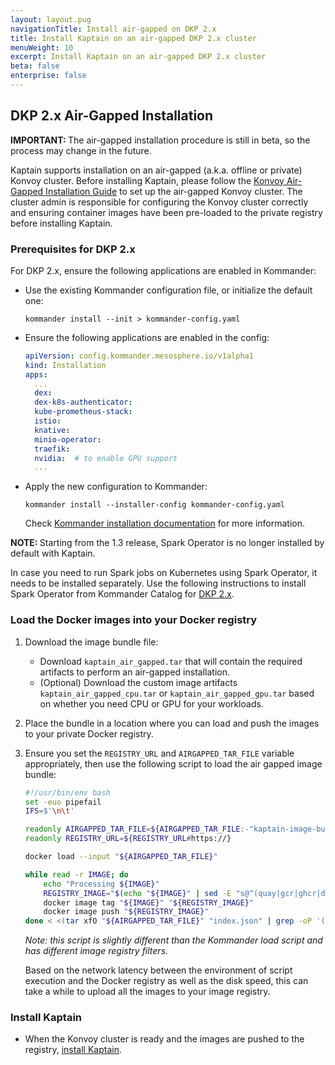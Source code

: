 ```yaml
---
layout: layout.pug
navigationTitle: Install air-gapped on DKP 2.x
title: Install Kaptain on an air-gapped DKP 2.x cluster
menuWeight: 10
excerpt: Install Kaptain on an air-gapped DKP 2.x cluster
beta: false
enterprise: false
---
```


## DKP 2.x Air-Gapped Installation

<p class="message--note"><strong>IMPORTANT: </strong>The air-gapped installation procedure is still in beta, so the process may change in the future.</p>

Kaptain supports installation on an air-gapped (a.k.a. offline or private) Konvoy cluster. Before installing Kaptain, please follow the [Konvoy Air-Gapped Installation Guide][konvoy-air-gap] to set up the air-gapped Konvoy cluster. The cluster admin is responsible for configuring the Konvoy cluster correctly and ensuring container images have been pre-loaded to the private registry before installing Kaptain.

### Prerequisites for DKP 2.x

For DKP 2.x, ensure the following applications are enabled in Kommander:

- Use the existing Kommander configuration file, or initialize the default one:
  ```
  kommander install --init > kommander-config.yaml
  ```
- Ensure the following applications are enabled in the config:
  ```yaml
  apiVersion: config.kommander.mesosphere.io/v1alpha1
  kind: Installation
  apps:
    ...
    dex:
    dex-k8s-authenticator:
    kube-prometheus-stack:
    istio:
    knative:
    minio-operator:
    traefik:
    nvidia:  # to enable GPU support
    ...
  ```
- Apply the new configuration to Kommander:
  ```
  kommander install --installer-config kommander-config.yaml
  ```
  Check [Kommander installation documentation][kommander-install] for more information.

<p class="message--note"><strong>NOTE: </strong>Starting from the 1.3 release, Spark Operator is no longer installed by default with Kaptain.</p>

In case you need to run Spark jobs on Kubernetes using Spark Operator, it needs to be installed separately.
Use the following instructions to install Spark Operator from Kommander Catalog for [DKP 2.x][install-spark-dkp2].

### Load the Docker images into your Docker registry

1. Download the image bundle file:

   - Download `kaptain_air_gapped.tar` that will contain the required artifacts to perform an air-gapped installation.
   - (Optional) Download the custom image artifacts `kaptain_air_gapped_cpu.tar` or `kaptain_air_gapped_gpu.tar` based on whether you need CPU or GPU for your workloads.

2. Place the bundle in a location where you can load and push the images to your private Docker registry.

3. Ensure you set the `REGISTRY_URL` and `AIRGAPPED_TAR_FILE` variable appropriately, then use the following script to load the air gapped image bundle:

   ```bash
   #!/usr/bin/env bash
   set -euo pipefail
   IFS=$'\n\t'

   readonly AIRGAPPED_TAR_FILE=${AIRGAPPED_TAR_FILE:-"kaptain-image-bundle.tar"}
   readonly REGISTRY_URL=${REGISTRY_URL#https://}

   docker load --input "${AIRGAPPED_TAR_FILE}"

   while read -r IMAGE; do
       echo "Processing ${IMAGE}"
       REGISTRY_IMAGE="$(echo "${IMAGE}" | sed -E "s@^(quay|gcr|ghcr|docker|k8s.gcr|nvcr).io|public.ecr.aws|mcr.microsoft.com@${REGISTRY_URL}@")"
       docker image tag "${IMAGE}" "${REGISTRY_IMAGE}"
       docker image push "${REGISTRY_IMAGE}"
   done < <(tar xfO "${AIRGAPPED_TAR_FILE}" "index.json" | grep -oP '(?<="io.containerd.image.name":").*?(?=",)')
   ```

   _Note: this script is slightly different than the Kommander load script and has different image registry filters._

   Based on the network latency between the environment of script execution and the Docker registry as well as the disk speed, this can take a while to upload all the images to your image registry.

### Install Kaptain

- When the Konvoy cluster is ready and the images are pushed to the registry, [install Kaptain][install-kaptain].

[install-kaptain]: ../konvoy-dkp/
[install-spark-dkp2]: /dkp/kommander/2.1/workspaces/applications/catalog-applications/dkp-applications/spark-operator/
[install-spark-konvoy1]: /dkp/kommander/1.4/projects/platform-services/platform-services-catalog/kudo-spark/
[kommander-install]: /dkp/kommander/2.1/install/air-gapped/
[konvoy-air-gap]: /dkp/konvoy/2.1/choose-infrastructure/aws/air-gapped/
[konvoy_deploy_addons]: /dkp/konvoy/1.8/upgrade/upgrade-kubernetes-addons/#prepare-for-addons-upgrade
